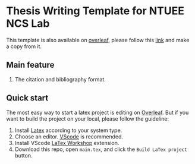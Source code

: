 # Thesis Writing Template for NTUEE NCS Lab
This template is also available on [overleaf](https://www.overleaf.com/project), please follow this [link](https://www.overleaf.com/read/psfhfxjdnbtf) and make a copy from it.

## Main feature
1. The citation and bibliography format.


## Quick start
The most easy way to start a latex project is editing on [Overleaf](https://www.overleaf.com/read/psfhfxjdnbtf). But if you want to build the project on your local, please follow the guideline:
1. Install [Latex](https://www.latex-project.org/get/) according to your system type.
2. Choose an editor. [VScode](https://code.visualstudio.com/) is recommended.
3. Install VScode [LaTex Workshop](https://marketplace.visualstudio.com/items?itemName=James-Yu.latex-workshop) extension.
4. Download this repo, open `main.tex`, and click the `Build LaTex project` button.